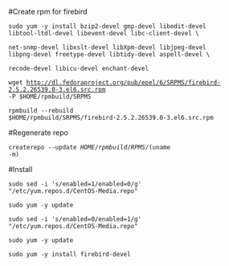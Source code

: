 #Create rpm for firebird

<code>sudo yum -y install bzip2-devel gmp-devel  libedit-devel libtool-ltdl-devel libevent-devel libc-client-devel \ </code>

<code>net-snmp-devel libxslt-devel libXpm-devel libjpeg-devel libpng-devel freetype-devel libtidy-devel aspell-devel \ </code>

<code>recode-devel libicu-devel enchant-devel</code>

<code>wget http://dl.fedoraproject.org/pub/epel/6/SRPMS/firebird-2.5.2.26539.0-3.el6.src.rpm -P $HOME/rpmbuild/SRPMS</code>

<code>rpmbuild --rebuild $HOME/rpmbuild/SRPMS/firebird-2.5.2.26539.0-3.el6.src.rpm</code>

#Regenerate repo

<code>createrepo --update $HOME/rpmbuild/RPMS/$(uname -m)</code>

#Install

<code>sudo sed -i 's/enabled=1/enabled=0/g' "/etc/yum.repos.d/CentOS-Media.repo"</code>

<code>sudo yum -y update</code>

<code>sudo sed -i 's/enabled=0/enabled=1/g' "/etc/yum.repos.d/CentOS-Media.repo"</code>

<code>sudo yum -y update</code>

<code>sudo yum -y install firebird-devel</code>
